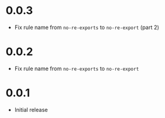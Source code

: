 # 0.0.3

- Fix rule name from `no-re-exports` to `no-re-export` (part 2)

# 0.0.2

- Fix rule name from `no-re-exports` to `no-re-export`

# 0.0.1

- Initial release
